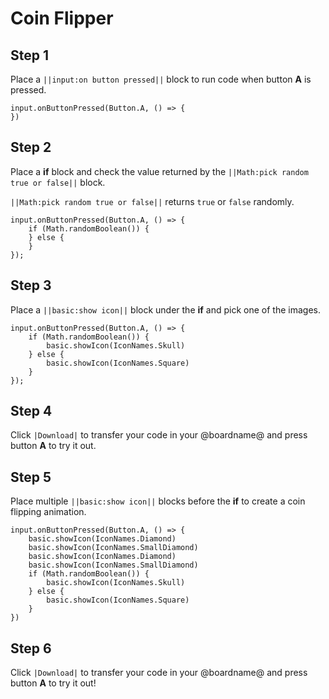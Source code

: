 # Coin Flipper

## Step 1

Place a ``||input:on button pressed||`` block to run code when button **A** is pressed.

```blocks
input.onButtonPressed(Button.A, () => {
})
```

## Step 2

Place a **if** block and check the value returned by the ``||Math:pick random true or false||`` block.

``||Math:pick random true or false||`` returns ``true`` or ``false`` randomly.

```blocks
input.onButtonPressed(Button.A, () => {
    if (Math.randomBoolean()) {
    } else {
    }
});
```

## Step 3

Place a ``||basic:show icon||`` block under the **if** and pick one of the images.

```blocks
input.onButtonPressed(Button.A, () => {
    if (Math.randomBoolean()) {
        basic.showIcon(IconNames.Skull)
    } else {
        basic.showIcon(IconNames.Square)
    }
});
```

## Step 4

Click ``|Download|`` to transfer your code in your @boardname@ and press button **A** to try it out.

## Step 5

Place multiple ``||basic:show icon||`` blocks before the **if** to create a coin flipping animation.

```blocks
input.onButtonPressed(Button.A, () => {
    basic.showIcon(IconNames.Diamond)
    basic.showIcon(IconNames.SmallDiamond)
    basic.showIcon(IconNames.Diamond)
    basic.showIcon(IconNames.SmallDiamond)
    if (Math.randomBoolean()) {
        basic.showIcon(IconNames.Skull)
    } else {
        basic.showIcon(IconNames.Square)
    }
})
```

## Step 6

Click ``|Download|`` to transfer your code in your @boardname@ and press button **A** to try it out!
